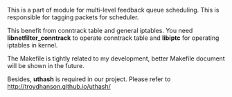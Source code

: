 This is a part of module for multi-level feedback queue scheduling. This is responsible for tagging packets for scheduler.

This benefit from conntrack table and general iptables.
You need **libnetfilter_conntrack** to operate conntrack table and **libiptc** for operating iptables in kernel.

The Makefile is tightly related to my development, better Makefile document will be shown in the future.

Besides, **uthash** is required in our project. Please refer to http://troydhanson.github.io/uthash/
